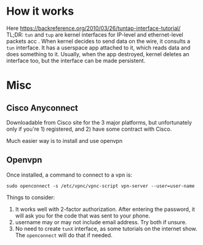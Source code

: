 # How it works

Here https://backreference.org/2010/03/26/tuntap-interface-tutorial/ TL;DR: `tun` and `tup` are kernel interfaces for IP-level and ethernet-level packets acc . When kernel decides to send data on the wire, it consults a `tun` interface. It has a userspace app attached to it, which reads data and does something to it. Usually, when the app destroyed, kernel deletes an interface too, but the interface can be made persistent.

# Misc

## Cisco Anyconnect

Downloadable from Cisco site for the 3 major platforms, but unfortunately only if you're 1) registered, and 2) have some contract with Cisco.

Much easier way is to install and use openvpn

## Openvpn

Once installed, a command to connect to a vpn is:

```
sudo openconnect -s /etc/vpnc/vpnc-script vpn-server --user=user-name
```

Things to consider:

1. It works well with 2-factor authorization. After entering the password, it will ask you for the code that was sent to your phone.
2. username may or may not include email address. Try both if unsure.
3. No need to create `tunX` interface, as some tutorials on the internet show. The `openconnect` will do that if needed.
